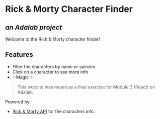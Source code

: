 # Rick & Morty Character Finder
## _an Adalab project_

Welcome to the Rick & Morty character finder!
## Features
- Filter the characters by name or species
- Click on a character to see more info
- ✨Magic ✨

> This website was meant as a final exercise for Module 3 (React) on Adalab.

Powered by:
- [Rick & Morty API](https://rickandmortyapi.com/) for the characters info.
